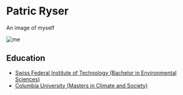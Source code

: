 # Patric Ryser

An image of myself

![me](https://musikplattform.ethz.ch/themes/musikplattform-website/assets/img/aboutus/board/Patric_Ryser.jpg)

## Education
- [Swiss Federal Institute of Technology (Bachelor in Environmental Sciences)](www.ethz.ch)
- [Columbia University (Masters in Climate and Society)](www.columbia.edu)


